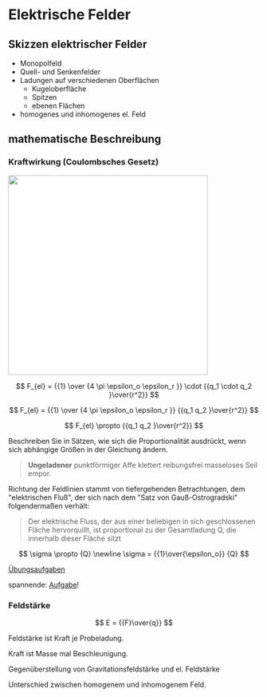 # Elektrische Felder

## Skizzen elektrischer Felder

* Monopolfeld
* Quell- und Senkenfelder
* Ladungen auf verschiedenen Oberflächen
    * Kugeloberfläche
    * Spitzen
    * ebenen Flächen
* homogenes und inhomogenes el. Feld

## mathematische Beschreibung

### Kraftwirkung (Coulombsches Gesetz)

<img src="https://upload.wikimedia.org/wikipedia/commons/thumb/0/07/CoulombsLaw.svg/1024px-CoulombsLaw.svg.png" style="background-color:white; width:400px;">

$$
F_{el} = {{1} \over {4 \pi \epsilon_o \epsilon_r }} \cdot {{q_1 \cdot q_2 }\over{r^2}}
$$

$$
F_{el} = {{1} \over {4 \pi \epsilon_o \epsilon_r }} {{q_1 q_2 }\over{r^2}}
$$

$$
F_{el} \propto  {{q_1 q_2 }\over{r^2}}
$$

Beschreiben Sie in Sätzen, wie sich die Proportionalität ausdrückt, wenn sich abhängige Größen in der Gleichung ändern.


>
> **Ungeladener** punktförmiger Affe klettert reibungsfrei masseloses Seil empor.
>


Richtung der Feldlinien stammt von tiefergehenden Betrachtungen, dem "elektrischen Fluß", der sich nach dem "Satz von Gauß-Ostrogradski" folgendermaßen verhält:

>
> Der elektrische Fluss, der aus einer beliebigen in sich geschlossenen Fläche hervorquillt, ist proportional zu der Gesamtladung Q, die innerhalb dieser Fläche sitzt
>

$$
\sigma \propto  {Q} \newline \sigma = {{1}\over{\epsilon_o}}  {Q}
$$

[Übungsaufgaben](https://www.leifiphysik.de/elektrizitaetslehre/ladungen-elektrisches-feld/aufgabe/elektrische-kraft-im-radialsymmetrischen-elektrischen-feld-coulomb-feld-formelumstellung)

spannende: [Aufgabe](https://www.leifiphysik.de/elektrizitaetslehre/ladungen-elektrisches-feld/aufgabe/doppelpendel)!

### Feldstärke

$$
E =  {{F}\over{q}}
$$


Feldstärke ist Kraft je Probeladung.

Kraft ist Masse mal Beschleunigung.

Gegenüberstellung von Gravitationsfeldstärke und el. Feldstärke

Unterschied zwischen homogenem und inhomogenem Feld.